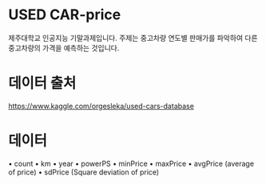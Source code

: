 <b><h1>USED CAR-price</h1></b>

제주대학교 인공지능 기말과제입니다.
주제는 중고차량 연도별 판매가를 파악하여 다른 중고차량의 가격을 예측하는 것입니다.

<b><h1>데이터 출처</h1></b>
https://www.kaggle.com/orgesleka/used-cars-database

<b><h1>데이터</h1></b>
• count
• km
• year
• powerPS
• minPrice
• maxPrice
• avgPrice (average of price)
• sdPrice (Square deviation of price)



